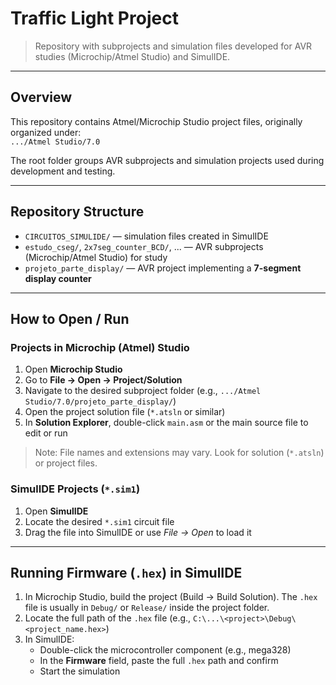 # Traffic Light Project  

> Repository with subprojects and simulation files developed for AVR studies (Microchip/Atmel Studio) and SimulIDE.  

---

## Overview  
This repository contains Atmel/Microchip Studio project files, originally organized under:  
`.../Atmel Studio/7.0`  

The root folder groups AVR subprojects and simulation projects used during development and testing.  

---

## Repository Structure  
- `CIRCUITOS_SIMULIDE/` — simulation files created in SimulIDE  
- `estudo_cseg/`, `2x7seg_counter_BCD/`, ... — AVR subprojects (Microchip/Atmel Studio) for study  
- `projeto_parte_display/` — AVR project implementing a **7-segment display counter**  

---

## How to Open / Run  

### Projects in Microchip (Atmel) Studio  
1. Open **Microchip Studio**  
2. Go to **File → Open → Project/Solution**  
3. Navigate to the desired subproject folder (e.g., `.../Atmel Studio/7.0/projeto_parte_display/`)  
4. Open the project solution file (`*.atsln` or similar)  
5. In **Solution Explorer**, double-click `main.asm` or the main source file to edit or run  

> Note: File names and extensions may vary. Look for solution (`*.atsln`) or project files.  

### SimulIDE Projects (`*.sim1`)  
1. Open **SimulIDE**  
2. Locate the desired `*.sim1` circuit file  
3. Drag the file into SimulIDE or use *File → Open* to load it  

---

## Running Firmware (`.hex`) in SimulIDE  
1. In Microchip Studio, build the project (Build → Build Solution). The `.hex` file is usually in `Debug/` or `Release/` inside the project folder.  
2. Locate the full path of the `.hex` file (e.g., `C:\...\<project>\Debug\<project_name.hex>`)  
3. In SimulIDE:  
   - Double-click the microcontroller component (e.g., mega328)  
   - In the **Firmware** field, paste the full `.hex` path and confirm  
   - Start the simulation  
